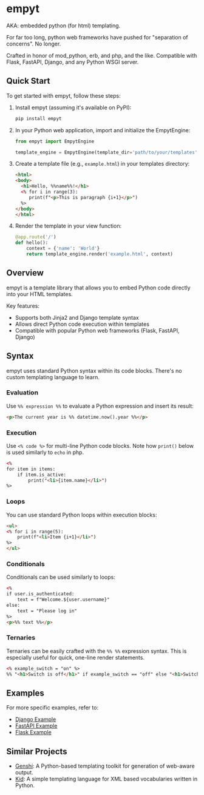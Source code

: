 # empyt

AKA: embedded python (for html) templating.

For far too long, python web frameworks have pushed for "separation of concerns". No longer.

Crafted in honor of mod_python, erb, and php, and the like. Compatible with Flask, FastAPI, Django, and any Python WSGI server.

## Quick Start
To get started with empyt, follow these steps:

1. Install empyt (assuming it's available on PyPI):
    ```bash
    pip install empyt
    ```

2. In your Python web application, import and initialize the EmpytEngine:

   ```python
   from empyt import EmpytEngine

   template_engine = EmpytEngine(template_dir='path/to/your/templates', engine='jinja')
   ```

3. Create a template file (e.g., `example.html`) in your templates directory:

   ```html
   <html>
   <body>
     <h1>Hello, %%name%%!</h1>
     <% for i in range(3):
        print(f"<p>This is paragraph {i+1}</p>")
     %>
   </body>
   </html>
   ```

4. Render the template in your view function:

   ```python
   @app.route('/')
   def hello():
       context = {'name': 'World'}
       return template_engine.render('example.html', context)
   ```

## Overview

empyt is a template library that allows you to embed Python code directly into your HTML templates.

Key features:
- Supports both Jinja2 and Django template syntax
- Allows direct Python code execution within templates
- Compatible with popular Python web frameworks (Flask, FastAPI, Django)

## Syntax
empyt uses standard Python syntax within its code blocks.
There's no custom templating language to learn.

### Evaluation
Use `%% expression %%` to evaluate a Python expression and insert its result:

```html
<p>The current year is %% datetime.now().year %%</p>
```

### Execution
Use `<% code %>` for multi-line Python code blocks.
Note how `print()` below is used similarly to `echo` in php.

```html
<%
for item in items:
    if item.is_active:
        print("<li>{item.name}</li>")
%>
```

### Loops
You can use standard Python loops within execution blocks:

```html
<ul>
<% for i in range(5):
    print(f"<li>Item {i+1}</li>")
%>
</ul>
```

### Conditionals
Conditionals can be used similarly to loops:

```html
<%
if user.is_authenticated:
    text = f"Welcome.${user.username}"
else:
    text = "Please log in"
%>
<p>%% text %%</p>
```

### Ternaries
Ternaries can be easily crafted with the `%% %%` expression syntax. This is especially useful for quick, one-line render statements.
```html
<% example_switch = "on" %>
%% "<h1>Switch is off</h1>" if example_switch == "off" else "<h1>Switch is on</h1>" %%
```

## Examples
For more specific examples, refer to:
- [Django Example](./examples/django_example.py)
- [FastAPI Example](./examples/fastapi_example.py)
- [Flask Example](./examples/flask_example.py)

## Similar Projects
- [Genshi](https://genshi.readthedocs.io/en/latest/templates/): A Python-based templating toolkit for generation of web-aware output.
- [Kid](https://www.turbogears.org/1.0/docs/GettingStarted/Kid.html): A simple templating language for XML based vocabularies written in Python.
